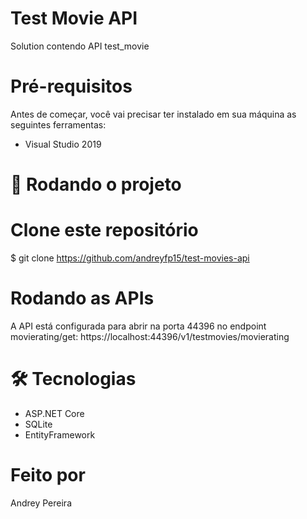 # Test Movie API
Solution contendo API test_movie

# Pré-requisitos

Antes de começar, você vai precisar ter instalado em sua máquina as seguintes ferramentas:
- Visual Studio 2019

# 🎲 Rodando o projeto

# Clone este repositório
$ git clone <https://github.com/andreyfp15/test-movies-api>

# Rodando as APIs
  
  A API está configurada para abrir na porta 44396 no endpoint movierating/get: https://localhost:44396/v1/testmovies/movierating
  
# 🛠 Tecnologias
 - ASP.NET Core
 - SQLite
 - EntityFramework

# Feito por
  Andrey Pereira
